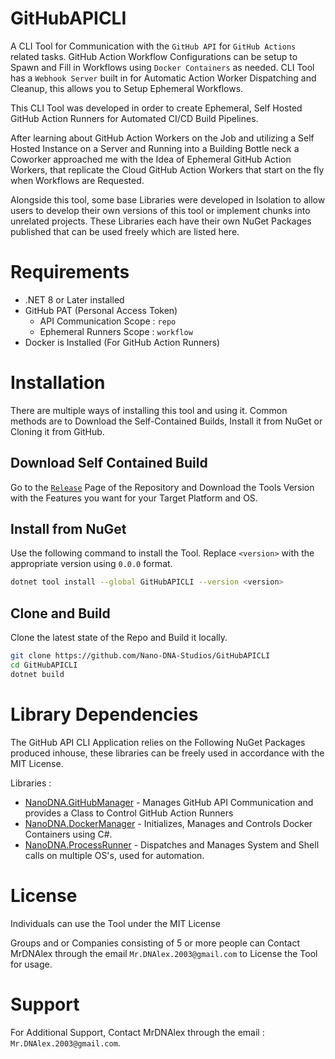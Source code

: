 # GitHubAPICLI
A CLI Tool for Communication with the ``GitHub API`` for ``GitHub Actions`` related tasks. GitHub Action Workflow Configurations can be setup to Spawn and Fill in Workflows using ``Docker Containers`` as needed. CLI Tool has a ``Webhook Server`` built in for Automatic Action Worker Dispatching and Cleanup, this allows you to Setup Ephemeral Workflows.

This CLI Tool was developed in order to create Ephemeral, Self Hosted GitHub Action Runners for Automated CI/CD Build Pipelines. 

After learning about GitHub Action Workers on the Job and utilizing a Self Hosted Instance on a Server and Running into a Building Bottle neck a Coworker approached me with the Idea of Ephemeral GitHub Action Workers, that replicate the Cloud GitHub Action Workers that start on the fly when Workflows are Requested. 

Alongside this tool, some base Libraries were developed in Isolation to allow users to develop their own versions of this tool or implement chunks into unrelated projects. These Libraries each have their own NuGet Packages published that can be used freely which are listed here.

# Requirements
- .NET 8 or Later installed
- GitHub PAT (Personal Access Token)
	- API Communication Scope : ``repo``
	- Ephemeral Runners Scope : ``workflow``
- Docker is Installed (For GitHub Action Runners)

# Installation
There are multiple ways of installing this tool and using it. Common methods are to Download the Self-Contained Builds, Install it from NuGet or Cloning it from GitHub.

## Download Self Contained Build
Go to the [``Release``](https://github.com/Nano-DNA-Studios/GitHubAPICLI/releases) Page of the Repository and Download the Tools Version with the Features you want for your Target Platform and OS.

## Install from NuGet
Use the following command to install the Tool. Replace ``<version>`` with the appropriate version using ``0.0.0`` format.

```bash
dotnet tool install --global GitHubAPICLI --version <version>
```

## Clone and Build
Clone the latest state of the Repo and Build it locally.

```bash
git clone https://github.com/Nano-DNA-Studios/GitHubAPICLI
cd GitHubAPICLI
dotnet build
```

# Library Dependencies
The GitHub API CLI Application relies on the Following NuGet Packages produced inhouse, these libraries can be freely used in accordance with the MIT License.

Libraries :
- [NanoDNA.GitHubManager](https://github.com/Nano-DNA-Studios/NanoDNA.GitHubManager) - Manages GitHub API Communication and provides a Class to Control GitHub Action Runners
- [NanoDNA.DockerManager](https://github.com/Nano-DNA-Studios/NanoDNA.DockerManager) - Initializes, Manages and Controls Docker Containers using C#.
- [NanoDNA.ProcessRunner](https://github.com/Nano-DNA-Studios/NanoDNA.ProcessRunner) - Dispatches and Manages System and Shell calls on multiple OS's, used for automation.

# License
Individuals can use the Tool under the MIT License

Groups and or Companies consisting of 5 or more people can Contact MrDNAlex through the email ``Mr.DNAlex.2003@gmail.com`` to License the Tool for usage. 

# Support
For Additional Support, Contact MrDNAlex through the email : ``Mr.DNAlex.2003@gmail.com``.